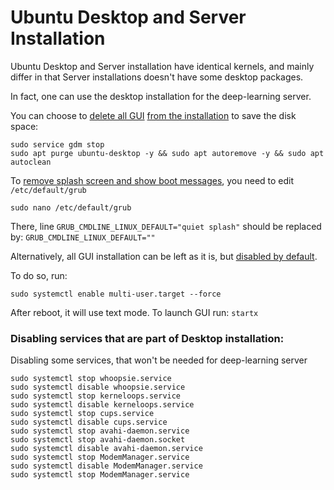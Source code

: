 # Ubuntu Desktop and Server Installation

Ubuntu Desktop and Server installation have identical kernels, and mainly differ in that Server installations doesn't have some desktop packages.

In fact, one can use the desktop installation for the deep-learning server.

You can choose to [delete all GUI](https://askubuntu.com/questions/856373/how-do-you-completely-remove-ubuntu-desktop-along-with-all-installed-packages-wi) [from the installation](https://www.techandme.se/completley-remove-ubuntu-desktop-from-a-ubuntu-server/) to save the disk space:

    sudo service gdm stop
    sudo apt purge ubuntu-desktop -y && sudo apt autoremove -y && sudo apt autoclean

To [remove splash screen and show boot messages](https://askubuntu.com/questions/248/how-can-i-show-or-hide-boot-messages-when-ubuntu-starts), you need to edit `/etc/default/grub`

    sudo nano /etc/default/grub
    
There, line `GRUB_CMDLINE_LINUX_DEFAULT="quiet splash"` should be replaced by: `GRUB_CMDLINE_LINUX_DEFAULT=""`

Alternatively, all GUI installation can be left as it is, but [disabled by default](https://unix.stackexchange.com/questions/164005/non-graphical-boot-with-systemd).

To do so, run:
  
    sudo systemctl enable multi-user.target --force

After reboot, it will use text mode. To launch GUI run: `startx`

### Disabling services that are part of Desktop installation:

Disabling some services, that won't be needed for deep-learning server

    sudo systemctl stop whoopsie.service
    sudo systemctl disable whoopsie.service
    sudo systemctl stop kerneloops.service
    sudo systemctl disable kerneloops.service
    sudo systemctl stop cups.service
    sudo systemctl disable cups.service
    sudo systemctl stop avahi-daemon.service
    sudo systemctl stop avahi-daemon.socket
    sudo systemctl disable avahi-daemon.service
    sudo systemctl stop ModemManager.service
    sudo systemctl disable ModemManager.service
    sudo systemctl stop ModemManager.service
    
